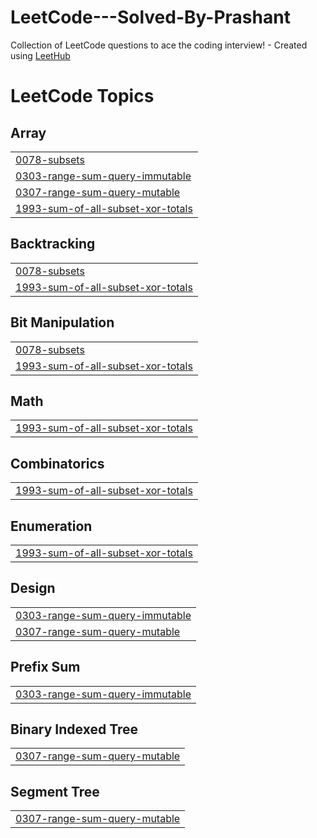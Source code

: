 # LeetCode---Solved-By-Prashant
Collection of LeetCode questions to ace the coding interview! - Created using [LeetHub](https://github.com/QasimWani/LeetHub)

<!---LeetCode Topics Start-->
# LeetCode Topics
## Array
|  |
| ------- |
| [0078-subsets](https://github.com/prashant22297/LeetCode-Solved-By-Prashant/tree/master/0078-subsets) |
| [0303-range-sum-query-immutable](https://github.com/prashant22297/LeetCode-Solved-By-Prashant/tree/master/0303-range-sum-query-immutable) |
| [0307-range-sum-query-mutable](https://github.com/prashant22297/LeetCode-Solved-By-Prashant/tree/master/0307-range-sum-query-mutable) |
| [1993-sum-of-all-subset-xor-totals](https://github.com/prashant22297/LeetCode-Solved-By-Prashant/tree/master/1993-sum-of-all-subset-xor-totals) |
## Backtracking
|  |
| ------- |
| [0078-subsets](https://github.com/prashant22297/LeetCode-Solved-By-Prashant/tree/master/0078-subsets) |
| [1993-sum-of-all-subset-xor-totals](https://github.com/prashant22297/LeetCode-Solved-By-Prashant/tree/master/1993-sum-of-all-subset-xor-totals) |
## Bit Manipulation
|  |
| ------- |
| [0078-subsets](https://github.com/prashant22297/LeetCode-Solved-By-Prashant/tree/master/0078-subsets) |
| [1993-sum-of-all-subset-xor-totals](https://github.com/prashant22297/LeetCode-Solved-By-Prashant/tree/master/1993-sum-of-all-subset-xor-totals) |
## Math
|  |
| ------- |
| [1993-sum-of-all-subset-xor-totals](https://github.com/prashant22297/LeetCode-Solved-By-Prashant/tree/master/1993-sum-of-all-subset-xor-totals) |
## Combinatorics
|  |
| ------- |
| [1993-sum-of-all-subset-xor-totals](https://github.com/prashant22297/LeetCode-Solved-By-Prashant/tree/master/1993-sum-of-all-subset-xor-totals) |
## Enumeration
|  |
| ------- |
| [1993-sum-of-all-subset-xor-totals](https://github.com/prashant22297/LeetCode-Solved-By-Prashant/tree/master/1993-sum-of-all-subset-xor-totals) |
## Design
|  |
| ------- |
| [0303-range-sum-query-immutable](https://github.com/prashant22297/LeetCode-Solved-By-Prashant/tree/master/0303-range-sum-query-immutable) |
| [0307-range-sum-query-mutable](https://github.com/prashant22297/LeetCode-Solved-By-Prashant/tree/master/0307-range-sum-query-mutable) |
## Prefix Sum
|  |
| ------- |
| [0303-range-sum-query-immutable](https://github.com/prashant22297/LeetCode-Solved-By-Prashant/tree/master/0303-range-sum-query-immutable) |
## Binary Indexed Tree
|  |
| ------- |
| [0307-range-sum-query-mutable](https://github.com/prashant22297/LeetCode-Solved-By-Prashant/tree/master/0307-range-sum-query-mutable) |
## Segment Tree
|  |
| ------- |
| [0307-range-sum-query-mutable](https://github.com/prashant22297/LeetCode-Solved-By-Prashant/tree/master/0307-range-sum-query-mutable) |
<!---LeetCode Topics End-->